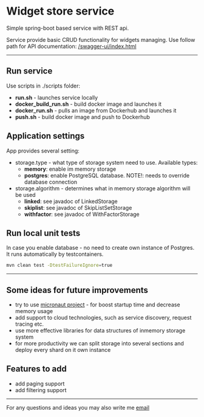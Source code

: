 # Widget store service

Simple spring-boot based service with REST api.

Service provide basic CRUD functionality for widgets managing. Use follow path for API
documentation: [/swagger-ui/index.html](localhost:8080/swagger-ui/index.html)



---

## Run service

Use scripts in ./scripts folder:

- **run.sh** - launches service locally
- **docker_build_run.sh** - build docker image and launches it
- **docker_run.sh** - pulls an image from Dockerhub and launches it
- **push.sh** - build docker image and push to Dockerhub

## Application settings

App provides several setting:

- storage.type - what type of storage system need to use. Available types:
    - **memory**: enable im memory storage
    - **postgres**: enable PostgreSQL database. NOTE!: needs to override database connection
- storage.algorithm - determines what in memory storage algorithm will be used
    - **linked**: see javadoc of LinkedStorage
    - **skiplist**: see javadoc of SkipListSetStorage
    - **withfactor**: see javadoc of WithFactorStorage

## Run local unit tests

In case you enable database - no need to create own instance of Postgres. It runs automatically by testcontainers.

```bash
mvn clean test -DtestFailureIgnore=true
```

---

## Some ideas for future improvements

- try to use [micronaut project](https://micronaut.io/) - for boost startup time and decrease memory usage
- add support to cloud technologies, such as service discovery, request tracing etc.
- use more effective libraries for data structures of inmemory storage system
- for more productivity we can split storage into several sections and deploy every shard on it own instance

## Features to add

- add paging support
- add filtering support

---
For any questions and ideas you may also write me [email](mailto:zuzyan@gmail.com)
